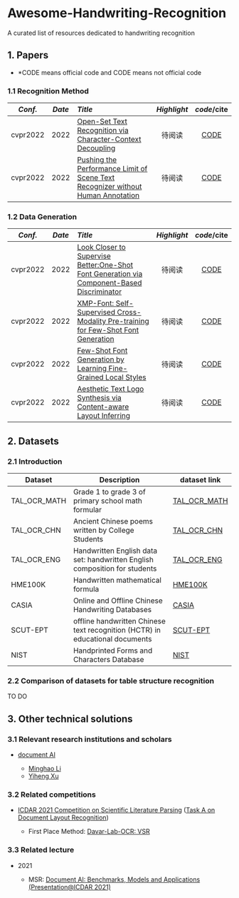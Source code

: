# Awesome-Handwriting-Recognition
A curated list of resources dedicated to handwriting recognition
## 1. Papers

* *CODE means official code and CODE means not official code

### 1.1 Recognition Method

*Conf.* | *Date* | *Title* | *Highlight* | *code*/cite 
:---: | :---: |:--- | :---: | :---: 
cvpr2022 | 2022 |[Open-Set Text Recognition via Character-Context Decoupling](https://openaccess.thecvf.com/content/CVPR2022/papers/Liu_Open-Set_Text_Recognition_via_Character-Context_Decoupling_CVPR_2022_paper.pdf) | 待阅读 | [CODE]()
cvpr2022 | 2022 |[Pushing the Performance Limit of Scene Text Recognizer without Human Annotation](https://arxiv.org/pdf/2204.07714.pdf) | 待阅读 | [CODE]()

### 1.2 Data Generation

*Conf.* | *Date* | *Title* | *Highlight* | *code*/cite 
:---: | :---: |:--- | :---: | :---: 
cvpr2022 | 2022 |[Look Closer to Supervise Better:One-Shot Font Generation via Component-Based Discriminator](https://arxiv.org/abs/2205.00146) | 待阅读 | [CODE]()
cvpr2022 | 2022 |[XMP-Font: Self-Supervised Cross-Modality Pre-training for Few-Shot Font Generation](https://arxiv.org/abs/2204.05084) | 待阅读 | [CODE]()
cvpr2022 | 2022 |[Few-Shot Font Generation by Learning Fine-Grained Local Styles](https://arxiv.org/abs/2205.09965) | 待阅读 | [CODE]()
cvpr2022 | 2022 |[Aesthetic Text Logo Synthesis via Content-aware Layout Inferring](https://arxiv.org/abs/2204.02701) | 待阅读 | [CODE]()

## 2. Datasets

### 2.1 Introduction

|Dataset|Description|dataset link|
|----|----|----|
|TAL_OCR_MATH|Grade 1 to grade 3 of primary school math formular|[TAL_OCR_MATH](https://ai.100tal.com/dataset)|
|TAL_OCR_CHN|Ancient Chinese poems written by College Students|[TAL_OCR_CHN](https://ai.100tal.com/dataset)|
|TAL_OCR_ENG|Handwritten English data set: handwritten English composition for students|[TAL_OCR_ENG](https://ai.100tal.com/dataset)|
|HME100K|Handwritten mathematical formula|[HME100K](https://ai.100tal.com/dataset)|
|CASIA|Online and Offline Chinese Handwriting Databases|[CASIA](http://www.nlpr.ia.ac.cn/databases/handwriting/Home.html)|
|SCUT-EPT|offline handwritten Chinese text recognition (HCTR) in educational documents|[SCUT-EPT](https://github.com/HCIILAB/SCUT-EPT_Dataset_Release)|
|NIST|Handprinted Forms and Characters Database|[NIST](https://www.nist.gov/srd/nist-special-database-19)|





### 2.2 Comparison of datasets for table structure recognition
TO DO

## 3. Other technical solutions
### 3.1 Relevant research institutions and scholars 
- [document AI](https://www.microsoft.com/en-us/research/project/document-ai/)
  
  - [Minghao Li](https://github.com/liminghao1630)
  - [Yiheng Xu](https://github.com/ranpox)
  
  
### 3.2 Related competitions
- [ICDAR 2021 Competition on Scientific Literature Parsing](https://github.com/IBM/ICDAR2021-SLP) ([Task A on Document Layout Recognition](https://aieval.draco.res.ibm.com/challenge/41/overview))
  
  - First Place Method: [Davar-Lab-OCR: VSR](https://github.com/hikopensource/DAVAR-Lab-OCR/tree/main/demo/text_layout/VSR)
  
  

### 3.3 Related lecture

* 2021

  * MSR: [Document AI: Benchmarks, Models and Applications (Presentation@ICDAR 2021)](https://www.microsoft.com/en-us/research/publication/document-ai-benchmarks-models-and-applications-presentationicdar-2021/)

  

 

